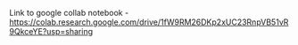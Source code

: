 Link to google collab notebook - https://colab.research.google.com/drive/1fW9RM26DKp2xUC23RnpVB51vR9QkceYE?usp=sharing
